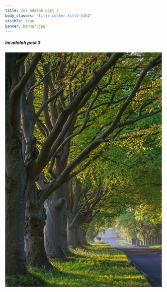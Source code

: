 ```yaml
---
title: Ini adalah post 3
body_classes: "title-center title-h1h2"
visible: true
banner: banner.jpg
---
```


##### Ini adalah post 3

![banner](banner.jpg "banner")
